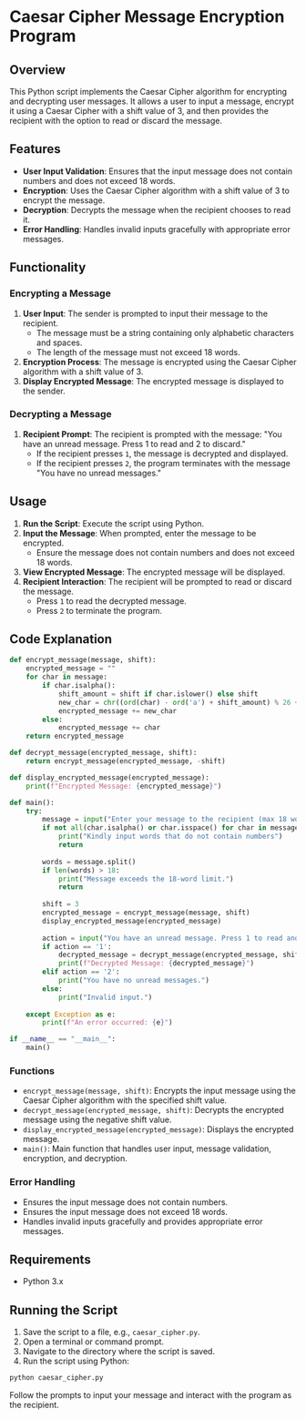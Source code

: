 # Caesar Cipher Message Encryption Program

## Overview

This Python script implements the Caesar Cipher algorithm for encrypting and decrypting user messages. It allows a user to input a message, encrypt it using a Caesar Cipher with a shift value of 3, and then provides the recipient with the option to read or discard the message.

## Features

- **User Input Validation**: Ensures that the input message does not contain numbers and does not exceed 18 words.
- **Encryption**: Uses the Caesar Cipher algorithm with a shift value of 3 to encrypt the message.
- **Decryption**: Decrypts the message when the recipient chooses to read it.
- **Error Handling**: Handles invalid inputs gracefully with appropriate error messages.

## Functionality

### Encrypting a Message

1. **User Input**: The sender is prompted to input their message to the recipient.
   - The message must be a string containing only alphabetic characters and spaces.
   - The length of the message must not exceed 18 words.
2. **Encryption Process**: The message is encrypted using the Caesar Cipher algorithm with a shift value of 3.
3. **Display Encrypted Message**: The encrypted message is displayed to the sender.

### Decrypting a Message

1. **Recipient Prompt**: The recipient is prompted with the message: "You have an unread message. Press 1 to read and 2 to discard."
   - If the recipient presses `1`, the message is decrypted and displayed.
   - If the recipient presses `2`, the program terminates with the message "You have no unread messages."

## Usage

1. **Run the Script**: Execute the script using Python.
2. **Input the Message**: When prompted, enter the message to be encrypted.
   - Ensure the message does not contain numbers and does not exceed 18 words.
3. **View Encrypted Message**: The encrypted message will be displayed.
4. **Recipient Interaction**: The recipient will be prompted to read or discard the message.
   - Press `1` to read the decrypted message.
   - Press `2` to terminate the program.

## Code Explanation

```python
def encrypt_message(message, shift):
    encrypted_message = ""
    for char in message:
        if char.isalpha():
            shift_amount = shift if char.islower() else shift
            new_char = chr((ord(char) - ord('a') + shift_amount) % 26 + ord('a')) if char.islower() else chr((ord(char) - ord('A') + shift_amount) % 26 + ord('A'))
            encrypted_message += new_char
        else:
            encrypted_message += char
    return encrypted_message

def decrypt_message(encrypted_message, shift):
    return encrypt_message(encrypted_message, -shift)

def display_encrypted_message(encrypted_message):
    print(f"Encrypted Message: {encrypted_message}")

def main():
    try:
        message = input("Enter your message to the recipient (max 18 words): ")
        if not all(char.isalpha() or char.isspace() for char in message):
            print("Kindly input words that do not contain numbers")
            return
        
        words = message.split()
        if len(words) > 18:
            print("Message exceeds the 18-word limit.")
            return
        
        shift = 3
        encrypted_message = encrypt_message(message, shift)
        display_encrypted_message(encrypted_message)
        
        action = input("You have an unread message. Press 1 to read and 2 to discard: ")
        if action == '1':
            decrypted_message = decrypt_message(encrypted_message, shift)
            print(f"Decrypted Message: {decrypted_message}")
        elif action == '2':
            print("You have no unread messages.")
        else:
            print("Invalid input.")
    
    except Exception as e:
        print(f"An error occurred: {e}")

if __name__ == "__main__":
    main()
```

### Functions

- `encrypt_message(message, shift)`: Encrypts the input message using the Caesar Cipher algorithm with the specified shift value.
- `decrypt_message(encrypted_message, shift)`: Decrypts the encrypted message using the negative shift value.
- `display_encrypted_message(encrypted_message)`: Displays the encrypted message.
- `main()`: Main function that handles user input, message validation, encryption, and decryption.

### Error Handling

- Ensures the input message does not contain numbers.
- Ensures the input message does not exceed 18 words.
- Handles invalid inputs gracefully and provides appropriate error messages.

## Requirements

- Python 3.x

## Running the Script

1. Save the script to a file, e.g., `caesar_cipher.py`.
2. Open a terminal or command prompt.
3. Navigate to the directory where the script is saved.
4. Run the script using Python:

```sh
python caesar_cipher.py
```

Follow the prompts to input your message and interact with the program as the recipient.
